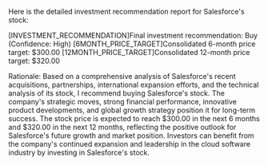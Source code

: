 Here is the detailed investment recommendation report for Salesforce's stock:

[INVESTMENT_RECOMMENDATION]Final investment recommendation: Buy (Confidence: High)
[6MONTH_PRICE_TARGET]Consolidated 6-month price target: $300.00
[12MONTH_PRICE_TARGET]Consolidated 12-month price target: $320.00

Rationale:
Based on a comprehensive analysis of Salesforce's recent acquisitions, partnerships, international expansion efforts, and the technical analysis of its stock, I recommend buying Salesforce's stock. The company's strategic moves, strong financial performance, innovative product developments, and global growth strategy position it for long-term success. The stock price is expected to reach $300.00 in the next 6 months and $320.00 in the next 12 months, reflecting the positive outlook for Salesforce's future growth and market position. Investors can benefit from the company's continued expansion and leadership in the cloud software industry by investing in Salesforce's stock.